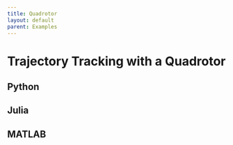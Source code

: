 ```yaml
---
title: Quadrotor
layout: default
parent: Examples
---
```



# Trajectory Tracking with a Quadrotor


## Python

## Julia

## MATLAB